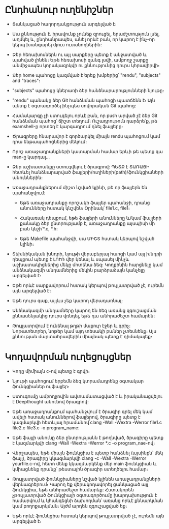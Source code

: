 # Ընդհանուր ուղենիշներ

* Ցանկացած հաղորդակցություն արգելված է։

* Սա քննություն է․ իրավունք չունեք զրուցել, երաժշտություն լսել, աղմկել և, ընդհանրապես, անել որևէ բան, որ կարող է ինչ-որ կերպ խանգարել մյուս ուսանողներին։ 

* Ձեր հեռախոսներն ու այլ սարքերը պետք է անջատված և պահված լինեն։ Եթե հեռախոսի զանգ լսվի, ամբողջ շարքը անմիջապես կորակազրկվի ու քննությունից դուրս կհրավիրվի։

* Ձեր home պահոցը կազմված է երեք խմբերից՝ "rendu", "subjects" and "traces"։ 

* "subjects" պահոցը կներառի ձեր հանձնարարությունների նյութը։ 

* "rendu" պանակը ձեր Git հանձնման պահոցի պատճենն է։ Այն պետք է օգտագործել ինչպես սովորական Git պահոց։ 

* Համակարգը չի ստուգելու որևէ բան, որ push արված չէ ձեր Git հանձնման պահոց՝ ճիշտ տեղում։ Ուշադրութուն դարձրե՛ք, թե examshell-ը որտեղ է կարգադրում դնել ֆայլերը։

* Ծրագրերը հնարավոր է գործարկել միայն rendu պահոցում կամ դրա ենթապահոցներից մեկում։  

* Որոշ առաջադրանքների կատարման համար երևի թե պետք գա man-ը կարդալ․․․ 

* Ձեր աշխատանքը ստուգվելու է ծրագրով։ ՊԵՏՔ է ՏԱՌԱՑԻ հետևել հանձնարարված ֆայլերի/ուղիների(path)/ֆունկցիաների անուններին։

* Առաջադրանքներում միշտ նշված կլինի, թե որ ֆայլերն են պահանջվում։

  * Եթե առաջադրանքը որոշակի ֆայլեր պահանջի, դրանց անունները հստակ կնշվեն։ Օրինակ՝ file1.c, file1։

  * Հակառակ դեպքում, եթե ֆայլերի անունները և/կամ ֆայլերի քանակը ձեր ընտրությամբ է, առաջադրանքը այսպիսի մի բան կնշի՝*.c, *.h։

  * Եթե Makefile պահանջվի, սա ՄԻՇՏ հստակ կերպով նշված կլինի։ 

* Տեխնիկական խնդրի, նյութի վերաբերյալ հարցի կամ այլ խնդրի դեպքում պետք է ԼՈՒՌ վեր կենալ և սպասել մինչև աշխատակիցներից մեկը մոտենա ձեզ։ Կողքինին հարցնելը կամ անձնակազմի անդամներից մեկին բարձրաձայն կանչելը արգելված է։

* Եթե որևէ սարքավորում հստակ կերպով թույլատրված չէ, ուրեմն այն արգելված է։

* Եթե դուրս գաք, այլևս չեք կարող վերադառնալ։ 

* Անձնակազմի անդամները կարող են ձեզ առանց զգուշացման քննասենյակից դուրս վռնդել, եթե դա անհրաժեշտ համարեն։

* Թույլատրվում է ունենալ թղթի մաքուր էջեր և գրիչ։ Նոթատետրեր, նոթեր կամ այդ տեսակի բաներ չտեսնենք։ Այս քննության մարտահրավերին միայնակ պետք է դիմակայեք։

# Կոդավորման ուղեցույցներ 

* Կոդը միմիայն c-ով պետք է գրվի։

* Նյութի պահոցում երբեմն ձեզ կտրամադրենք օգտակար ֆունկցիաներ ու ֆայլեր։ 

* Ստուգումը ամբողջովին ավտամատացված է և իրականացվելու է Deepthought անունով ծրագրով։

* Եթե առաջադրանքում պահանջվում է ծրագիր գրել մեկ կամ ավելի հստակ անուններով ֆայլերով, ծրագիրը պետք է կազմարկվի հետևյալ հրամանով՝clang -Wall -Wextra -Werror file1.c file2.c file3.c -o program_name։

* Եթե ֆայլի անունը ձեր ընտրությանն է թողնված, ծրագիրը պետք է կազմարկվի clang -Wall -Wextra -Werror *.c -o program_nae-ով։

* Վերջապես, եթե միայն ֆունկցիա է պետք հանձնել (այսինքն՝ մեկ ֆայլ), ծրագիրը կկազմարկվի clang -c -Wall -Wextra -Werror yourfile.c-ով, հետո մենք կկազմարկենք մեր main ֆունկցիան և կմիացնենք դրանք՝ թեստային ծրագիր ստեղծելու համար։

* Թույլատրված ֆունկցիաները նշված կլինեն առաջադրանքների վերնագրերում։ Կարող եք վերակոդավորել ցանկացած այլ ֆունկցիա, եթե անհրաժեշտ համարեք։ Հստակորեն չթույլատրված ֆունկցիայի օգտագործումը խարդախություն է համարվում և կհանգեցնի ձախողման՝ առանց որևէ քննարկման կամ բողոքարկման։ Այժմ արդեն զգուշացված եք։
 
* Եթե որևէ ֆունկցիա հստակ կերպով թույլատրված չէ, ուրեմն այն արգելված է։
